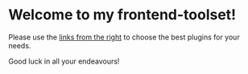 # Welcome to my frontend-toolset!
Please use the [links from the right](https://github.com/dronni3de/frontend-toolset/wiki) to choose the best plugins for your needs.

Good luck in all your endeavours!
